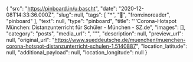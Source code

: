 {
  "src": "https://pinboard.in/u:bascht",
  "date": "2020-12-08T14:33:36.000Z",
  "slug": null,
  "tags": [
    "*",
    "📰",
    "from:inoreader",
    "pinboard"
  ],
  "text": null,
  "type": "pinboard",
  "title": "''Corona-Hotspot München: Distanzunterricht für Schüler - München - SZ.de",
  "images": [],
  "category": "posts",
  "media_url": ", \"\"",
  "description": null,
  "preview_url": null,
  "original_url": "https://www.sueddeutsche.de/muenchen/muenchen-corona-hotspot-distanzunterricht-schulen-1.5140887",
  "location_latitude": null,
  "additional_payload": null,
  "location_longitude": null
}